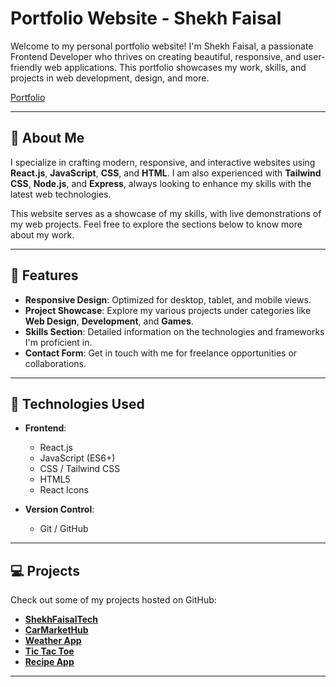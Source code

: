 # Portfolio Website - Shekh Faisal

Welcome to my personal portfolio website! I'm Shekh Faisal, a passionate Frontend Developer who thrives on creating beautiful, responsive, and user-friendly web applications. This portfolio showcases my work, skills, and projects in web development, design, and more.

[Portfolio](https://img.icons8.com/ios-filled/50/000000/portfolio.png)

---

## 💼 About Me

I specialize in crafting modern, responsive, and interactive websites using **React.js**, **JavaScript**, **CSS**, and **HTML**. I am also experienced with **Tailwind CSS**, **Node.js**, and **Express**, always looking to enhance my skills with the latest web technologies.

This website serves as a showcase of my skills, with live demonstrations of my web projects. Feel free to explore the sections below to know more about my work.

---

## 🚀 Features

- **Responsive Design**: Optimized for desktop, tablet, and mobile views.
- **Project Showcase**: Explore my various projects under categories like **Web Design**, **Development**, and **Games**.
- **Skills Section**: Detailed information on the technologies and frameworks I'm proficient in.
- **Contact Form**: Get in touch with me for freelance opportunities or collaborations.

---

## 🔧 Technologies Used

- **Frontend**:
  - React.js
  - JavaScript (ES6+)
  - CSS / Tailwind CSS
  - HTML5
  - React Icons


- **Version Control**:
  - Git / GitHub

---

## 💻 Projects

Check out some of my projects hosted on GitHub:

- [**ShekhFaisalTech**](https://shekhfaisal2110.github.io/ShekhFaisalTech/)
- [**CarMarketHub**](https://shekhfaisal2110.github.io/CarMarketHub/)
- [**Weather App**](https://shekhfaisal2110.github.io/WeatherApp/)
- [**Tic Tac Toe**](https://shekhfaisal2110.github.io/Tik_Tak_Toe/)
- [**Recipe App**](https://shekhfaisal2110.github.io/Recipe/)

---
